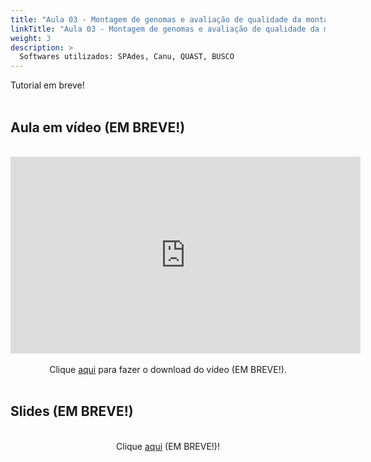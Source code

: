 ```yaml
---
title: "Aula 03 - Montagem de genomas e avaliação de qualidade da montagem"
linkTitle: "Aula 03 - Montagem de genomas e avaliação de qualidade da montagem"
weight: 3
description: >
  Softwares utilizados: SPAdes, Canu, QUAST, BUSCO
---
```

<div align="justify">
Tutorial em breve!
<br><br>

</div>

## Aula em vídeo (EM BREVE!)

<br>
<div align="center">
<iframe width="560" height="315" src="https://www.youtube.com/embed/" frameborder="0" allow="accelerometer; autoplay; clipboard-write; encrypted-media; gyroscope; picture-in-picture" allowfullscreen></iframe> 
<br><br>
Clique <a href="https://photos.app.goo.gl/">aqui</a> para fazer o download do vídeo (EM BREVE!).
<br><br>
</div>

## Slides (EM BREVE!)

<div align="center">
<br>
Clique <a href="https://github.com/desirrepetters/cursogenomicagenetica.ufpr/raw/master/userguide/content/pt-br/docs/praticas/slides/aula_03.pdf">aqui</a> (EM BREVE!)!
</div>
